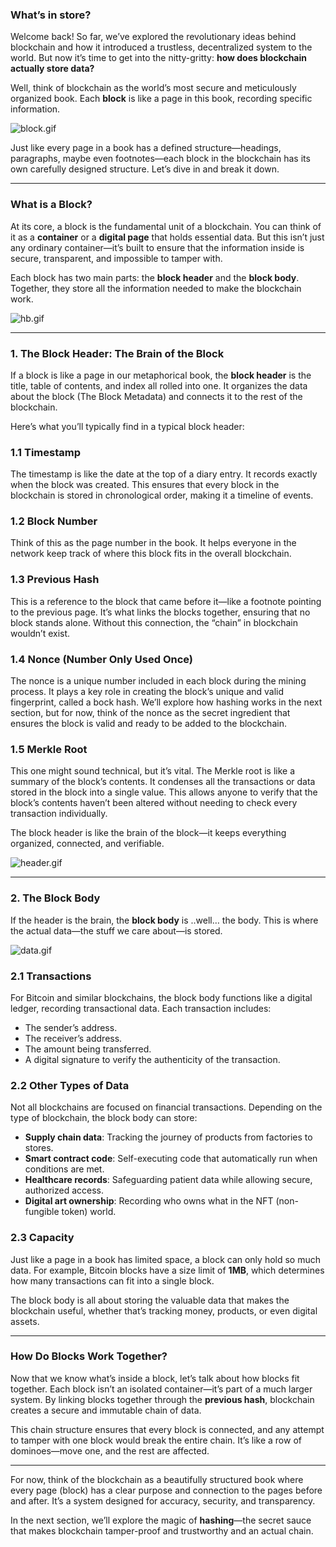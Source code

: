 ### What’s in store?

Welcome back! So far, we’ve explored the revolutionary ideas behind blockchain and how it introduced a trustless, decentralized system to the world. But now it’s time to get into the nitty-gritty: **how does blockchain actually store data?**

Well, think of blockchain as the world’s most secure and meticulously organized book. Each **block** is like a page in this book, recording specific information. 

![block.gif](https://prod-files-secure.s3.us-west-2.amazonaws.com/242e655f-b43c-479d-b617-372c15b0a064/b4ae7b41-77cf-4a72-bf71-0daa57d78934/block.gif)

Just like every page in a book has a defined structure—headings, paragraphs, maybe even footnotes—each block in the blockchain has its own carefully designed structure. Let’s dive in and break it down.

---

### **What is a Block?**

At its core, a block is the fundamental unit of a blockchain. You can think of it as a **container** or a **digital page** that holds essential data. But this isn’t just any ordinary container—it’s built to ensure that the information inside is secure, transparent, and impossible to tamper with.

Each block has two main parts: the **block header** and the **block body**. Together, they store all the information needed to make the blockchain work.

![hb.gif](https://prod-files-secure.s3.us-west-2.amazonaws.com/242e655f-b43c-479d-b617-372c15b0a064/a3308fc7-ba5f-4b34-b1ec-069f984fd731/hb.gif)

---

### **1. The Block Header: The Brain of the Block**

If a block is like a page in our metaphorical book, the **block header** is the title, table of contents, and index all rolled into one. It organizes the data about the block (The Block Metadata) and connects it to the rest of the blockchain.

Here’s what you’ll typically find in a typical block header:

### **1.1 Timestamp**

The timestamp is like the date at the top of a diary entry. It records exactly when the block was created. This ensures that every block in the blockchain is stored in chronological order, making it a timeline of events.

### **1.2 Block Number**

Think of this as the page number in the book. It helps everyone in the network keep track of where this block fits in the overall blockchain.

### **1.3 Previous Hash**

This is a reference to the block that came before it—like a footnote pointing to the previous page. It’s what links the blocks together, ensuring that no block stands alone. Without this connection, the “chain” in blockchain wouldn’t exist.

### **1.4 Nonce (Number Only Used Once)**

The nonce is a unique number included in each block during the mining process. It plays a key role in creating the block’s unique and valid fingerprint, called a bock hash. We’ll explore how hashing works in the next section, but for now, think of the nonce as the secret ingredient that ensures the block is valid and ready to be added to the blockchain.

### **1.5 Merkle Root**

This one might sound technical, but it’s vital. The Merkle root is like a summary of the block’s contents. It condenses all the transactions or data stored in the block into a single value. This allows anyone to verify that the block’s contents haven’t been altered without needing to check every transaction individually.

The block header is like the brain of the block—it keeps everything organized, connected, and verifiable.

![header.gif](https://prod-files-secure.s3.us-west-2.amazonaws.com/242e655f-b43c-479d-b617-372c15b0a064/ef942ff0-dd35-4ef9-be06-358d0ac305ea/header.gif)

---

### **2. The Block Body**

If the header is the brain, the **block body** is ..well… the body. This is where the actual data—the stuff we care about—is stored.

![data.gif](https://prod-files-secure.s3.us-west-2.amazonaws.com/242e655f-b43c-479d-b617-372c15b0a064/9fe921b8-7cdb-4f9d-8fc1-c39ff0624453/data.gif)

### **2.1 Transactions**

For Bitcoin and similar blockchains, the block body functions like a digital ledger, recording transactional data. Each transaction includes:

- The sender’s address.
- The receiver’s address.
- The amount being transferred.
- A digital signature to verify the authenticity of the transaction.

### **2.2 Other Types of Data**

Not all blockchains are focused on financial transactions. Depending on the type of blockchain, the block body can store:

- **Supply chain data**: Tracking the journey of products from factories to stores.
- **Smart contract code**: Self-executing code that automatically run when conditions are met.
- **Healthcare records**: Safeguarding patient data while allowing secure, authorized access.
- **Digital art ownership**: Recording who owns what in the NFT (non-fungible token) world.

### **2.3 Capacity**

Just like a page in a book has limited space, a block can only hold so much data. For example, Bitcoin blocks have a size limit of **1MB**, which determines how many transactions can fit into a single block.

The block body is all about storing the valuable data that makes the blockchain useful, whether that’s tracking money, products, or even digital assets.

---

### **How Do Blocks Work Together?**

Now that we know what’s inside a block, let’s talk about how blocks fit together. Each block isn’t an isolated container—it’s part of a much larger system. By linking blocks together through the **previous hash**, blockchain creates a secure and immutable chain of data.

This chain structure ensures that every block is connected, and any attempt to tamper with one block would break the entire chain. It’s like a row of dominoes—move one, and the rest are affected.

---

For now, think of the blockchain as a beautifully structured book where every page (block) has a clear purpose and connection to the pages before and after. It’s a system designed for accuracy, security, and transparency.

In the next section, we’ll explore the magic of **hashing**—the secret sauce that makes blockchain tamper-proof and trustworthy and an actual chain.